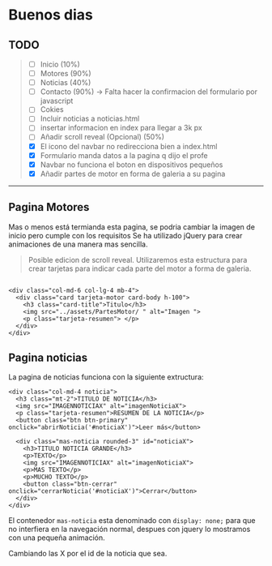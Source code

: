
# Buenos dias

## TODO

> - [ ] Inicio (10%)
> - [ ] Motores (90%)
> - [ ] Noticias (40%)
> - [ ] Contacto (90%) -> Falta hacer la confirmacion del formulario por javascript
> - [ ] Cokies
> - [ ] Incluir noticias a noticias.html
> - [ ] insertar informacion en index para llegar a 3k px
> - [ ] Añadir scroll reveal (Opcional) (50%)
> - [x] El icono del navbar no redirecciona bien a index.html
> - [x] Formulario manda datos a la pagina q dijo el profe
> - [x] Navbar no funciona el boton en dispositivos pequeños
> - [x] Añadir partes de motor en forma de galeria a su pagina


---

## Pagina Motores

  Mas o menos está termianda esta pagina, se podria cambiar la imagen de inicio pero cumple con los requisitos
  Se ha utilizado jQuery para crear animaciones de una manera mas sencilla.
  > Posible edicion de scroll reveal.
  Utilizaremos esta estructura para crear tarjetas para indicar cada parte del motor a forma de galeria.

~~~ ```html

<div class="col-md-6 col-lg-4 mb-4">
  <div class="card tarjeta-motor card-body h-100">
    <h3 class="card-title">Titulo</h3>
    <img src="../assets/PartesMotor/ " alt="Imagen ">
    <p class="tarjeta-resumen"> </p>
  </div>
</div>

~~~

## Pagina noticias

  La pagina de noticias funciona con la siguiente extructura:

~~~ ```html
<div class="col-md-4 noticia">
  <h3 class="mt-2">TITULO DE NOTICIA</h3>
  <img src="IMAGENNOTICIAX" alt="imagenNoticiaX"> 
  <p class="tarjeta-resumen">RESUMEN DE LA NOTICIA</p>
  <button class="btn btn-primary" onclick="abrirNoticia('#noticiaX')">Leer más</button>
   
  <div class="mas-noticia rounded-3" id="noticiaX">
    <h3>TITULO NOTICIA GRANDE</h3>
    <p>TEXTO</p>
    <img src="IMAGENNOTICIAX" alt="imagenNoticiaX">
    <p>MAS TEXTO</p>
    <p>MUCHO TEXTO</p>
    <button class="btn-cerrar" onclick="cerrarNoticia('#noticiaX')">Cerrar</button>
  </div>
</div>

~~~

El contenedor `mas-noticia` esta denominado con `display: none;` para que no interfiera en la navegación normal, despues con jquery lo mostramos con una pequeña animación.

Cambiando las X por el id de la noticia que sea.
